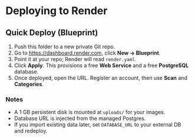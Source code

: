 # Deploying to Render

## Quick Deploy (Blueprint)
1. Push this folder to a new private Git repo.
2. Go to https://dashboard.render.com, click **New → Blueprint**.
3. Point it at your repo; Render will read `render.yaml`.
4. Click **Apply**. This provisions a free **Web Service** and a free **PostgreSQL** database.
5. Once deployed, open the URL. Register an account, then use **Scan** and **Categories**.

### Notes
- A 1 GB persistent disk is mounted at `uploads/` for your images.
- Database URL is injected from the managed Postgres.
- If you import existing data later, set `DATABASE_URL` to your external DB and redeploy.

